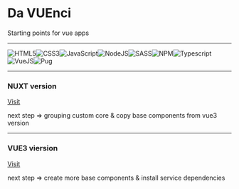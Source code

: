 # Da VUEnci
Starting points for vue apps

---

![HTML5](https://img.icons8.com/color/30/html-5.png)![CSS3](https://img.icons8.com/color/30/css3.png)![JavaScript](https://img.icons8.com/color/30/javascript.png)![NodeJS](https://img.icons8.com/color/30/nodejs.png)![SASS](https://img.icons8.com/color/30/sass.png)![NPM](https://img.icons8.com/color/30/npm.png)![Typescript](https://img.icons8.com/color/30/typescript.png)![VueJS](https://img.icons8.com/color/30/vue-js.png)![Pug](https://img.icons8.com/color/30/pug.png)

---

### NUXT version
[Visit](https://github.com/LeonardoDalessandro/NUXTstart)

next step => grouping custom core & copy base components from vue3 version

---

### VUE3 viersion
[Visit](https://github.com/LeonardoDalessandro/VUE3-starter)

next step => create more base components & install service dependencies
